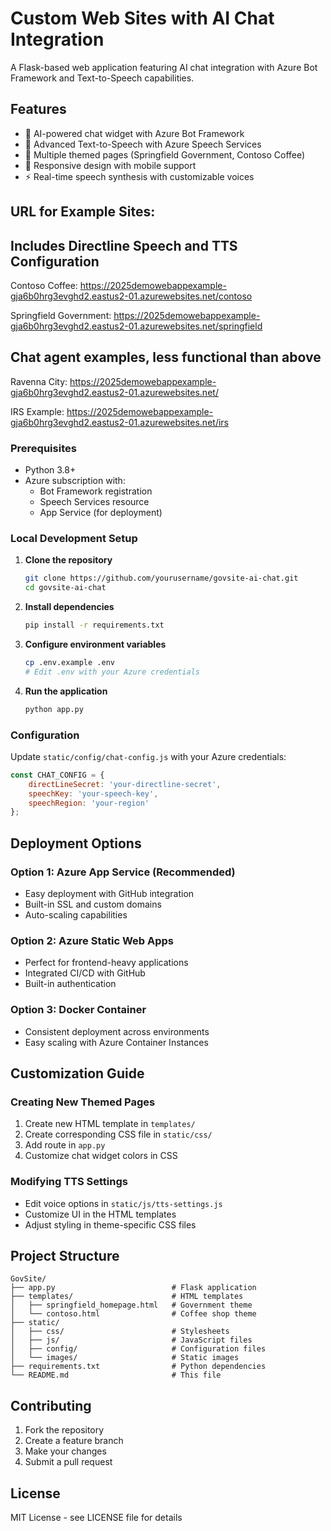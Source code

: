 # Custom Web Sites with AI Chat Integration

A Flask-based web application featuring AI chat integration with Azure Bot Framework and Text-to-Speech capabilities.

## Features
- 🤖 AI-powered chat widget with Azure Bot Framework
- 🎤 Advanced Text-to-Speech with Azure Speech Services
- 🎨 Multiple themed pages (Springfield Government, Contoso Coffee)
- 📱 Responsive design with mobile support
- ⚡ Real-time speech synthesis with customizable voices

## URL for Example Sites:
## Includes Directline Speech and TTS Configuration ##
Contoso Coffee: https://2025demowebappexample-gja6b0hrg3evghd2.eastus2-01.azurewebsites.net/contoso

Springfield Government: https://2025demowebappexample-gja6b0hrg3evghd2.eastus2-01.azurewebsites.net/springfield

## Chat agent examples, less functional than above ##
Ravenna City: https://2025demowebappexample-gja6b0hrg3evghd2.eastus2-01.azurewebsites.net/

IRS Example: https://2025demowebappexample-gja6b0hrg3evghd2.eastus2-01.azurewebsites.net/irs

### Prerequisites
- Python 3.8+
- Azure subscription with:
  - Bot Framework registration
  - Speech Services resource
  - App Service (for deployment)

### Local Development Setup

1. **Clone the repository**
   ```bash
   git clone https://github.com/yourusername/govsite-ai-chat.git
   cd govsite-ai-chat
   ```

2. **Install dependencies**
   ```bash
   pip install -r requirements.txt
   ```

3. **Configure environment variables**
   ```bash
   cp .env.example .env
   # Edit .env with your Azure credentials
   ```

4. **Run the application**
   ```bash
   python app.py
   ```

### Configuration

Update `static/config/chat-config.js` with your Azure credentials:

```javascript
const CHAT_CONFIG = {
    directLineSecret: 'your-directline-secret',
    speechKey: 'your-speech-key',
    speechRegion: 'your-region'
};
```

## Deployment Options

### Option 1: Azure App Service (Recommended)
- Easy deployment with GitHub integration
- Built-in SSL and custom domains
- Auto-scaling capabilities

### Option 2: Azure Static Web Apps
- Perfect for frontend-heavy applications
- Integrated CI/CD with GitHub
- Built-in authentication

### Option 3: Docker Container
- Consistent deployment across environments
- Easy scaling with Azure Container Instances

## Customization Guide

### Creating New Themed Pages
1. Create new HTML template in `templates/`
2. Create corresponding CSS file in `static/css/`
3. Add route in `app.py`
4. Customize chat widget colors in CSS

### Modifying TTS Settings
- Edit voice options in `static/js/tts-settings.js`
- Customize UI in the HTML templates
- Adjust styling in theme-specific CSS files

## Project Structure
```
GovSite/
├── app.py                          # Flask application
├── templates/                      # HTML templates
│   ├── springfield_homepage.html   # Government theme
│   └── contoso.html                # Coffee shop theme
├── static/
│   ├── css/                        # Stylesheets
│   ├── js/                         # JavaScript files
│   ├── config/                     # Configuration files
│   └── images/                     # Static images
├── requirements.txt                # Python dependencies
└── README.md                       # This file
```

## Contributing
1. Fork the repository
2. Create a feature branch
3. Make your changes
4. Submit a pull request

## License
MIT License - see LICENSE file for details
